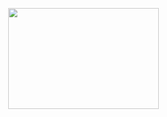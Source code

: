 <p align="center">
<img src="https://github.com/user-attachments/assets/093f54e5-ba88-47f9-bfdd-389d5c26bb06" width="300" height="200">
</p>

